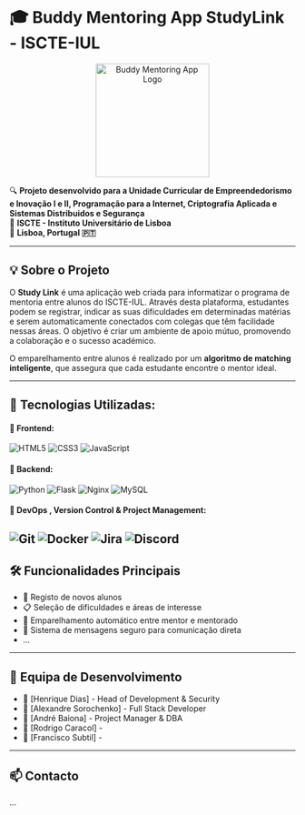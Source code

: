 
# 🎓 Buddy Mentoring App StudyLink - ISCTE-IUL

<p align="center">
  <img src="https://github.com/Alexadre-asoel/StudyLink/blob/main/app/Imagens/logo.png" alt="Buddy Mentoring App Logo" width="200"/>
</p>

🔍 **Projeto desenvolvido para a Unidade Curricular de Empreendedorismo e Inovação I e II, Programação para a Internet, Criptografia Aplicada e Sistemas Distribuidos e Segurança**  
🏫 **ISCTE - Instituto Universitário de Lisboa**  
📍 **Lisboa, Portugal 🇵🇹**

---

## 💡 Sobre o Projeto

O **Study Link** é uma aplicação web criada para informatizar o programa de mentoria entre alunos do ISCTE-IUL. Através desta plataforma, estudantes podem se registrar, indicar as suas dificuldades em determinadas matérias e serem automaticamente conectados com colegas que têm facilidade nessas áreas. O objetivo é criar um ambiente de apoio mútuo, promovendo a colaboração e o sucesso académico.

O emparelhamento entre alunos é realizado por um **algoritmo de matching inteligente**, que assegura que cada estudante encontre o mentor ideal.

---

## 🚀 Tecnologias Utilizadas:

#### 🔹 **Frontend:**
![HTML5](https://img.shields.io/badge/HTML5-E34F26?style=for-the-badge&logo=html5&logoColor=white)
![CSS3](https://img.shields.io/badge/CSS3-1572B6?style=for-the-badge&logo=css3&logoColor=white)
![JavaScript](https://img.shields.io/badge/JavaScript-F7DF1E?style=for-the-badge&logo=javascript&logoColor=black)

#### 🔹 **Backend:**
![Python](https://img.shields.io/badge/Python-3776AB?style=for-the-badge&logo=python&logoColor=white)
![Flask](https://img.shields.io/badge/Flask-000000?style=for-the-badge&logo=flask&logoColor=white)
![Nginx](https://img.shields.io/badge/NGINX-009639?style=for-the-badge&logo=nginx&logoColor=white)
![MySQL](https://img.shields.io/badge/MySQL-4479A1?style=for-the-badge&logo=mysql&logoColor=white)


#### 🔹 **DevOps , Version Control & Project Management:**
![Git](https://img.shields.io/badge/Git-F05032?style=for-the-badge&logo=git&logoColor=white)
![Docker](https://img.shields.io/badge/Docker-2496ED?style=for-the-badge&logo=docker&logoColor=white)
![Jira](https://img.shields.io/badge/Jira-0052CC?style=for-the-badge&logo=Jira&logoColor=white)
![Discord](https://img.shields.io/badge/Discord-5865F2?style=for-the-badge&logo=discord&logoColor=white)
---

## 🛠️ Funcionalidades Principais

- 🔗 Registo de novos alunos
- 📋 Seleção de dificuldades e áreas de interesse
- 🤖 Emparelhamento automático entre mentor e mentorado
- 💬 Sistema de mensagens seguro para comunicação direta
- ...

---

## 👥 Equipa de Desenvolvimento

- 👤 [Henrique Dias] - Head of Development & Security
- 👤 [Alexandre Sorochenko] - Full Stack Developer
- 👤 [André Baiona] - Project Manager & DBA 
- 👤 [Rodrigo Caracol] - 
- 👤 [Francisco Subtil] - 


---

## 📫 Contacto

...




